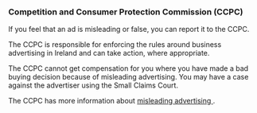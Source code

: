 ###  Competition and Consumer Protection Commission (CCPC)

If you feel that an ad is misleading or false, you can report it to the CCPC.

The CCPC is responsible for enforcing the rules around business advertising in
Ireland and can take action, where appropriate.

The CCPC cannot get compensation for you where you have made a bad buying
decision because of misleading advertising. You may have a case against the
advertiser using the Small Claims Court.

The CCPC has more information about [ misleading advertising
](https://www.ccpc.ie/consumers/shopping/misleading-advertising/) .
